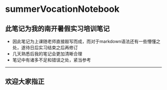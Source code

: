 # summerVocationNotebook
## 此笔记为我的南开暑假实习培训笔记
- 因此笔记为上课随老师直接敲写而成，而对于markdown语法还有一些懵懂之处，遂待日后实习结束之后再修订
- 几天熟悉后我的笔记会更加清晰合理
- 笔记中有诸多不足和错误之处，紧当参考
---

## 欢迎大家指正
